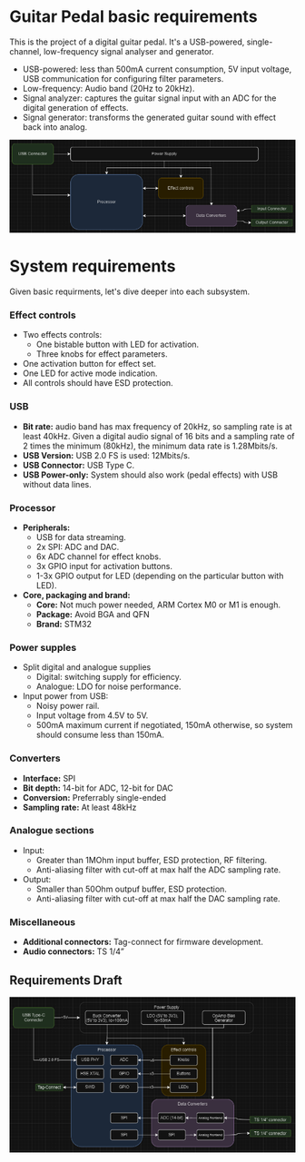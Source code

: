 # Guitar Pedal basic requirements

This is the project of a digital guitar pedal. It's a USB-powered, single-channel, low-frequency signal analyser and generator.

* USB-powered: less than 500mA current consumption, 5V input voltage, USB communication for configuring filter parameters.
* Low-frequency: Audio band (20Hz to 20kHz).
* Signal analyzer: captures the guitar signal input with an ADC for the digital generation of effects.
* Signal generator: transforms the generated guitar sound with effect back into analog.

![](media/simplified_block_diagram.png)

# System requirements

Given basic requirments, let's dive deeper into each subsystem.

### Effect controls

- Two effects controls:
  - One bistable button with LED for activation.
  - Three knobs for effect parameters.
- One activation button for effect set.
- One LED for active mode indication.
- All controls should have ESD protection.


### USB

- **Bit rate:** audio band has max frequency of 20kHz, so sampling rate is at least 40kHz. Given a digital audio signal of 16 bits and a sampling rate of 2 times the minimum (80kHz), the minimum data rate is 1.28Mbits/s.
- **USB Version:** USB 2.0 FS is used: 12Mbits/s.
- **USB Connector:** USB Type C.
- **USB Power-only:** System should also work (pedal effects) with USB without data lines.

### Processor

- **Peripherals:**
  - USB for data streaming.
  - 2x SPI: ADC and DAC.
  - 6x ADC channel for effect knobs.
  - 3x GPIO input for activation buttons.
  - 1-3x GPIO output for LED (depending on the particular button with LED).
- **Core, packaging and brand:**
  - **Core:** Not much power needed, ARM Cortex M0 or M1 is enough.
  - **Package:** Avoid BGA and QFN
  - **Brand:** STM32


### Power supples
- Split digital and analogue supplies
  - Digital: switching supply for efficiency.
  - Analogue: LDO for noise performance.
- Input power from USB:
  - Noisy power rail.
  - Input voltage from 4.5V to 5V.
  - 500mA maximum current if negotiated, 150mA otherwise, so system should consume less than 150mA.

### Converters
- **Interface:** SPI
- **Bit depth:** 14-bit for ADC, 12-bit for DAC
- **Conversion:** Preferrably single-ended
- **Sampling rate:** At least 48kHz

### Analogue sections
- Input:
  - Greater than 1MOhm input buffer, ESD protection, RF filtering.
  - Anti-aliasing filter with cut-off at max half the ADC sampling rate.
- Output:
  - Smaller than 50Ohm outpuf buffer, ESD protection.
  - Anti-aliasing filter with cut-off at max half the DAC sampling rate.

### Miscellaneous
- **Additional connectors:** Tag-connect for firmware development.
- **Audio connectors:** TS 1/4”

## Requirements Draft

![](media/block_diagram.png)